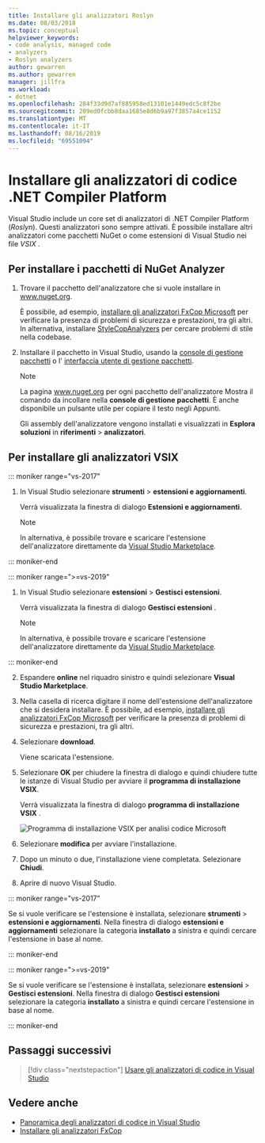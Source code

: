 ```yaml
---
title: Installare gli analizzatori Roslyn
ms.date: 08/03/2018
ms.topic: conceptual
helpviewer_keywords:
- code analysis, managed code
- analyzers
- Roslyn analyzers
author: gewarren
ms.author: gewarren
manager: jillfra
ms.workload:
- dotnet
ms.openlocfilehash: 284f33d9d7af885958ed13101e1449edc5c8f2be
ms.sourcegitcommit: 209ed0fcbb8daa1685e8d6b9a97f3857a4ce1152
ms.translationtype: MT
ms.contentlocale: it-IT
ms.lasthandoff: 08/16/2019
ms.locfileid: "69551094"
---
```

# <a name="install-net-compiler-platform-code-analyzers"></a>Installare gli analizzatori di codice .NET Compiler Platform

Visual Studio include un core set di analizzatori di .NET Compiler Platform (*Roslyn*). Questi analizzatori sono sempre attivati. È possibile installare altri analizzatori come pacchetti NuGet o come estensioni di Visual Studio nei file *VSIX* .

## <a name="to-install-nuget-analyzer-packages"></a>Per installare i pacchetti di NuGet Analyzer

1. Trovare il pacchetto dell'analizzatore che si vuole installare in www.nuget.org.

   È possibile, ad esempio, [installare gli analizzatori FxCop Microsoft](install-fxcop-analyzers.md#to-install-fxcop-analyzers-as-a-nuget-package) per verificare la presenza di problemi di sicurezza e prestazioni, tra gli altri. In alternativa, installare [StyleCopAnalyzers](https://www.nuget.org/packages/stylecop.analyzers/) per cercare problemi di stile nella codebase.

2. Installare il pacchetto in Visual Studio, usando la [console di gestione pacchetti](/nuget/quickstart/install-and-use-a-package-in-visual-studio#package-manager-console) o l' [interfaccia utente di gestione pacchetti](/nuget/quickstart/install-and-use-a-package-in-visual-studio#package-manager-console).

   > [!NOTE]
   > La pagina www.nuget.org per ogni pacchetto dell'analizzatore Mostra il comando da incollare nella **console di gestione pacchetti**. È anche disponibile un pulsante utile per copiare il testo negli Appunti.

   Gli assembly dell'analizzatore vengono installati e visualizzati in **Esplora soluzioni** in **riferimenti** > **analizzatori**.

## <a name="to-install-vsix-analyzers"></a>Per installare gli analizzatori VSIX

::: moniker range="vs-2017"

1. In Visual Studio selezionare **strumenti** > **estensioni e aggiornamenti**.

   Verrà visualizzata la finestra di dialogo **Estensioni e aggiornamenti**.

   > [!NOTE]
   > In alternativa, è possibile trovare e scaricare l'estensione dell'analizzatore direttamente da [Visual Studio Marketplace](https://marketplace.visualstudio.com).

::: moniker-end

::: moniker range=">=vs-2019"

1. In Visual Studio selezionare **estensioni** > **Gestisci estensioni**.

   Verrà visualizzata la finestra di dialogo **Gestisci estensioni** .

   > [!NOTE]
   > In alternativa, è possibile trovare e scaricare l'estensione dell'analizzatore direttamente da [Visual Studio Marketplace](https://marketplace.visualstudio.com).

::: moniker-end

2. Espandere **online** nel riquadro sinistro e quindi selezionare **Visual Studio Marketplace**.

3. Nella casella di ricerca digitare il nome dell'estensione dell'analizzatore che si desidera installare. È possibile, ad esempio, [installare gli analizzatori FxCop Microsoft](install-fxcop-analyzers.md#to-install-fxcop-analyzers-as-a-vsix) per verificare la presenza di problemi di sicurezza e prestazioni, tra gli altri.

4. Selezionare **download**.

   Viene scaricata l'estensione.

5. Selezionare **OK** per chiudere la finestra di dialogo e quindi chiudere tutte le istanze di Visual Studio per avviare il **programma di installazione VSIX**.

   Verrà visualizzata la finestra di dialogo **programma di installazione VSIX** .

   ![Programma di installazione VSIX per analisi codice Microsoft](media/vsix-installer-code-analysis.png)

6. Selezionare **modifica** per avviare l'installazione.

7. Dopo un minuto o due, l'installazione viene completata. Selezionare **Chiudi**.

8. Aprire di nuovo Visual Studio.

::: moniker range="vs-2017"

Se si vuole verificare se l'estensione è installata, selezionare **strumenti** > **estensioni e aggiornamenti**. Nella finestra di dialogo **estensioni e aggiornamenti** selezionare la categoria **installato** a sinistra e quindi cercare l'estensione in base al nome.

::: moniker-end

::: moniker range=">=vs-2019"

Se si vuole verificare se l'estensione è installata, selezionare **estensioni** > **Gestisci estensioni**. Nella finestra di dialogo **Gestisci estensioni** selezionare la categoria **installato** a sinistra e quindi cercare l'estensione in base al nome.

::: moniker-end

## <a name="next-steps"></a>Passaggi successivi

> [!div class="nextstepaction"]
> [Usare gli analizzatori di codice in Visual Studio](../code-quality/use-roslyn-analyzers.md)

## <a name="see-also"></a>Vedere anche

- [Panoramica degli analizzatori di codice in Visual Studio](../code-quality/roslyn-analyzers-overview.md)
- [Installare gli analizzatori FxCop](../code-quality/install-fxcop-analyzers.md)